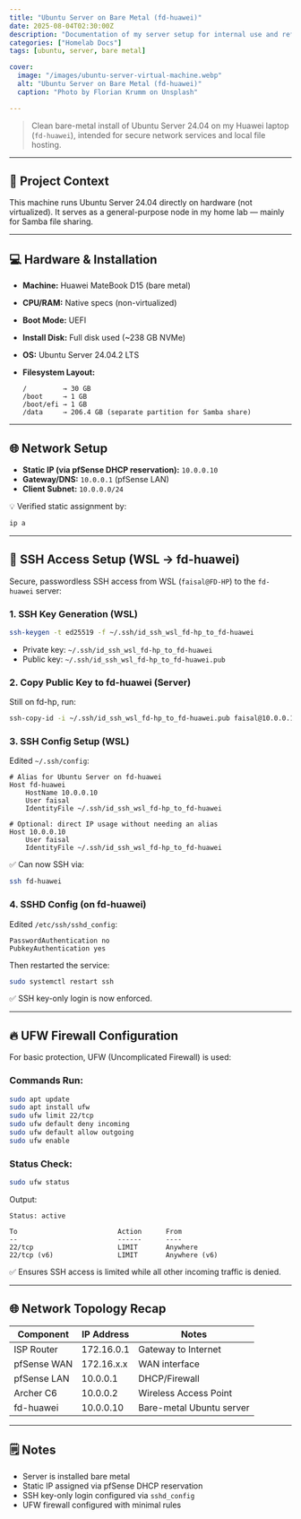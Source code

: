 ```yaml
---
title: "Ubuntu Server on Bare Metal (fd-huawei)"
date: 2025-08-04T02:30:00Z
description: "Documentation of my server setup for internal use and reference."
categories: ["Homelab Docs"]
tags: [ubuntu, server, bare metal]

cover:
  image: "/images/ubuntu-server-virtual-machine.webp"
  alt: "Ubuntu Server on Bare Metal (fd-huawei)"
  caption: "Photo by Florian Krumm on Unsplash"

---
```


> Clean bare-metal install of Ubuntu Server 24.04 on my Huawei laptop (`fd-huawei`), intended for secure network services and local file hosting.

---

## 📁 Project Context

This machine runs Ubuntu Server 24.04 directly on hardware (not virtualized). It serves as a general-purpose node in my home lab — mainly for Samba file sharing.

---

## 💻 Hardware & Installation

* **Machine:** Huawei MateBook D15 (bare metal)
* **CPU/RAM:** Native specs (non-virtualized)
* **Boot Mode:** UEFI
* **Install Disk:** Full disk used (\~238 GB NVMe)
* **OS:** Ubuntu Server 24.04.2 LTS
* **Filesystem Layout:**

  ```
  /         → 30 GB
  /boot     → 1 GB
  /boot/efi → 1 GB
  /data     → 206.4 GB (separate partition for Samba share)
  ```

---

## 🌐 Network Setup

* **Static IP (via pfSense DHCP reservation):** `10.0.0.10`
* **Gateway/DNS:** `10.0.0.1` (pfSense LAN)
* **Client Subnet:** `10.0.0.0/24`

💡 Verified static assignment by:

```bash
ip a
```

---

## 🔐 SSH Access Setup (WSL → fd-huawei)

Secure, passwordless SSH access from WSL (`faisal@FD-HP`) to the `fd-huawei` server:

### 1. SSH Key Generation (WSL)

```bash
ssh-keygen -t ed25519 -f ~/.ssh/id_ssh_wsl_fd-hp_to_fd-huawei
```

* Private key: `~/.ssh/id_ssh_wsl_fd-hp_to_fd-huawei`
* Public key: `~/.ssh/id_ssh_wsl_fd-hp_to_fd-huawei.pub`

### 2. Copy Public Key to fd-huawei (Server)

Still on fd-hp, run:

```bash
ssh-copy-id -i ~/.ssh/id_ssh_wsl_fd-hp_to_fd-huawei.pub faisal@10.0.0.10
```

### 3. SSH Config Setup (WSL)

Edited `~/.ssh/config`:

```ssh
# Alias for Ubuntu Server on fd-huawei
Host fd-huawei
    HostName 10.0.0.10
    User faisal
    IdentityFile ~/.ssh/id_ssh_wsl_fd-hp_to_fd-huawei

# Optional: direct IP usage without needing an alias
Host 10.0.0.10
    User faisal
    IdentityFile ~/.ssh/id_ssh_wsl_fd-hp_to_fd-huawei
```

✅ Can now SSH via:

```bash
ssh fd-huawei
```

### 4. SSHD Config (on fd-huawei)

Edited `/etc/ssh/sshd_config`:

```text
PasswordAuthentication no
PubkeyAuthentication yes
```

Then restarted the service:

```bash
sudo systemctl restart ssh
```

✅ SSH key-only login is now enforced.

---

## 🔥 UFW Firewall Configuration

For basic protection, UFW (Uncomplicated Firewall) is used:

### Commands Run:

```bash
sudo apt update
sudo apt install ufw
sudo ufw limit 22/tcp
sudo ufw default deny incoming
sudo ufw default allow outgoing
sudo ufw enable
```

### Status Check:

```bash
sudo ufw status
```

Output:

```
Status: active

To                         Action      From
--                         ------      ----
22/tcp                     LIMIT       Anywhere
22/tcp (v6)                LIMIT       Anywhere (v6)
```

✅ Ensures SSH access is limited while all other incoming traffic is denied.

---

## 🌐 Network Topology Recap

| Component     | IP Address | Notes                    |
| ------------- | ---------- | ------------------------ |
| ISP Router    | 172.16.0.1 | Gateway to Internet      |
| pfSense WAN   | 172.16.x.x | WAN interface            |
| pfSense LAN   | 10.0.0.1   | DHCP/Firewall            |
| Archer C6     | 10.0.0.2   | Wireless Access Point    |
| fd-huawei     | 10.0.0.10  | Bare-metal Ubuntu server |

---

## 🗒️ Notes

* Server is installed bare metal
* Static IP assigned via pfSense DHCP reservation
* SSH key-only login configured via `sshd_config`
* UFW firewall configured with minimal rules